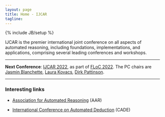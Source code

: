 ```yaml
---
layout: page
title: Home - IJCAR
tagline: 
---
```

{% include JB/setup %}

IJCAR is the premier international joint conference on all aspects of automated reasoning, including foundations, implementations, and applications, comprising several leading conferences and workshops.

-----

<div class="alert alert-info" role="alert">
	<strong>Next Conference</strong>: 
    <A HREF="https://easychair.org/smart-program/IJCAR2022/">IJCAR 2022</A>,
    as part of <A HREF="https://floc2022.org">FLoC 2022</A>. The PC chairs are 
    <A HREF="https://research.vu.nl/en/persons/jasmin-christian-blanchette">
    Jasmin Blanchette</A>,
    <A HREF="https://forsyte.at/people/kovacs/">Laura Kovacs</A>,
    <A HREF="http://users.cecs.anu.edu.au/~dpattinson/">Dirk Pattinson</A>.
</div>

-----

### Interesting links

- <a href="http://www.aarinc.org" target="_top">Association for Automated Reasoning</a> (AAR)

- <a href="http://www.cadeinc.org" target="_top">International Conference on Automated Deduction</a> (CADE)
